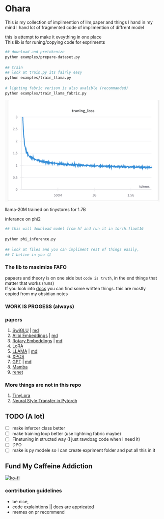 # Ohara

This is my collection of implimention of llm,paper and things I hand in my mind
I hand lot of fragmented code of implimention of diffrent model 

this is attempt to make it eveything in one place <br>
This lib is for runing/copying code for expriments



```bash
## download and pretokenize
python examples/prepare-dataset.py

## train 
## look at train.py its fairly easy
python examples/train_llama.py

# lighting fabric verison is also avalible (recommanded)
python examples/train_llama_fabric.py 
```
![alt text](./docs/src/image.png)

llama-20M trained on tinystores for 1.7B

inferance on phi2
```zsh
## this will download model from hf and run it in torch.flaot16

python phi_inference.py 

## look at files and you can impliment rest of things easily, 
## I belive in you 😉
```


###  The lib to maximize FAFO
papaers and theory is on one side but `code is truth`, in the end things that matter that works (runs)<br>
If you look into [docs](./docs/) you can find some written things. this are mostly copied from my obsidian notes


### WORK IS PROGESS (always)

### papers
1. [SwiGLU](./ohara/models/mlp.py) | [md](./docs/glu/GLU%20Variants%20Improve%20Transformer.md)
2. [Alibi Embeddings](./ohara/embedings_pos/alibi.py) | [md](./ohara/embedings_pos/alibi/alibi.md)
3. [Rotary Embeddings](./ohara/embedings_pos/rotatry.py) | [md](./docs/RoFormer.md) 
4. [LoRA ](./ohara/adaptor/lora.py)
5. [LLAMA](./ohara/llama/llama.py) | [md](./docs/llama/llama.md)
6. [XPOS](./ohara/embedings_pos/xpos.py)
7. [GPT](./ohara/models/gpt.py) | [md](./docs/gpt/gpt.md)
8. [Mamba](./ohara/models/mamba.py)
9. [renet](./ohara/models/retnet.py)


### More things are not in this repo
1. [TinyLora](https://github.com/joey00072/TinyLora)
2. [Neural Style Transfer in Pytorch](https://github.com/joey00072/Neural-Style-Transfer-in-Pytorch)



## TODO  (A lot)
- [ ] make infercer class better
- [ ] make training loop better (use lightning fabric maybe)
- [ ] Finetuning in structed way (I just rawdoag code when I need it)
- [ ] DPO 
- [ ] make is py modele so I can create expriment folder and put all this in it

## Fund My Caffeine Addiction 
[![ko-fi](https://ko-fi.com/img/githubbutton_sm.svg)](https://ko-fi.com/R6R8KQTZ5)


### contribution guidelines
- be nice, 
- code explaintions || docs are appricated
- memes on pr recommend

